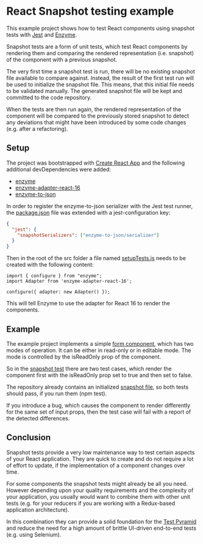 # React Snapshot testing example

This example project shows how to test React components using snapshot tests with [Jest](https://jestjs.io/) and
[Enzyme](https://github.com/airbnb/enzyme).

Snapshot tests are a form of unit tests, which test React components by rendering them
and comparing the rendered representation (i.e. snapshot) of the component with a previous 
snapshot.

The very first time a snapshot test is run, there will be no existing snapshot file available
to compare against. Instead, the result of the first test run will be used to initialize
the snapshot file.
This means, that this initial file needs to be validated manually.
The generated snapshot file will be kept and committed to the code repository.

When the tests are then run again, the rendered representation of the component
will be compared to the previously stored snapshot to detect any deviations that might
have been introduced by some code changes (e.g. after a refactoring).


## Setup

The project was bootstrapped with [Create React App](https://github.com/facebook/create-react-app)
and the following additional devDependencies were added:
* [enzyme](https://www.npmjs.com/package/enzyme)
* [enzyme-adapter-react-16](https://www.npmjs.com/package/enzyme-adapter-react-16)
* [enzyme-to-json](https://www.npmjs.com/package/enzyme-to-json)

In order to register the enzyme-to-json serializer with the Jest test runner,
the [package.json](package.json) file was extended with a jest-configuration key:

```json
{ 
  "jest": {
    "snapshotSerializers": ["enzyme-to-json/serializer"]
  }
}
```

Then in the root of the src folder a file named [setupTests.js](src/setupTests.js) needs to be created with the following content:
```ecmascript 6
import { configure } from "enzyme";
import Adapter from 'enzyme-adapter-react-16';

configure({ adapter: new Adapter() });
```

This will tell Enzyme to use the adapter for React 16 to render the components.


## Example

The example project implements a simple [form component](src/UserDataForm.js), which has two modes of operation.
It can be either in read-only or in editable mode.
The mode is controlled by the isReadOnly prop of the component.

So in the [snapshot test](src/UserDataForm.test.js) there are two test cases, which render the component first with the 
isReadOnly prop set to true and then set to false.

The repository already contains an initialized [snapshot file](src/__snapshots__/UserDataForm.test.js.snap), so both tests should pass,
if you run them (npm test).

If you introduce a bug, which causes the component to render differently for the same set of
input props, then the test case will fail with a report of the detected differences.


## Conclusion
Snapshot tests provide a very low maintenance way to test certain aspects of your React application.
They are quick to create and do not require a lot of effort to update, if the implementation of
a component changes over time.

For some components the snapshot tests might already be all you need.
However depending upon your quality requirements and the complexity of your application,
you usually would want to combine them with other unit tests (e.g. for your reducers if you are working with a Redux-based application architecture).

In this combination they can provide a solid foundation for the [Test Pyramid](https://martinfowler.com/bliki/TestPyramid.html)
and reduce the need for a high amount of brittle UI-driven end-to-end tests (e.g. using Selenium).
